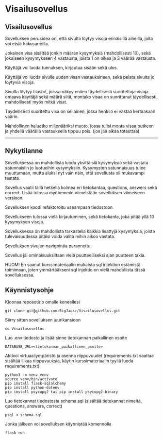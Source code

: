 # Visailusovellus

## Visailusovellus

Sovelluksen perusidea on, että sivulta löytyy visoja erinäisillä aiheilla, joita voi etsiä hakusanoilla.

Jokainen visa sisältää jonkin määrän kysymyksiä (mahdollisesti 10), sekä jokaiseen kysymykseen 4 vastausta, joista 1 on oikea ja 3 väärää vastausta.

Käyttäjä voi luoda tunnuksen, kirjautua sisään sekä ulos.

Käyttäjä voi luoda sivulle uuden visan vastauksineen, sekä pelata sivulta jo löytyviä visoja.

Sivulta löytyy tilastot, joissa näkyy eniten täydellisesti suoritettuja visoja omaava käyttäjä sekä määrä siitä, montako visaa on suorittanut täydellisesti, mahdollisesti myös mitkä visat.

Täydellisesti suoritettu visa on sellainen, jossa henkilö ei vastaa kertaakaan väärin.

Mahdollinen haluatko miljonääriksi muoto, jossa tulisi monta visaa putkeen ja yhdellä väärällä vastauksella tippuu pois. (jos jää aikaa toteuttaa)

------------------------------------------------------------------------------

## Nykytilanne

Sovelluksessa on mahdollista luoda yksittäisiä kysymyksiä sekä vastata satunnaisiin jo luotuoihin kysymyksiin. Kysymysten satunnaisuus tulee muuttumaan, mutta aluksi nyt vain näin, että sovellusta oli mukavampi testata.

Sovellus vaatii tällä hetkellä kolmea eri tietokantaa, questions, answers sekä correct. Lisää tulossa myöhemmin viimeistään sovelluksen viimeiseen versioon.

Sovelluksen koodi refaktoroitu useampaan tiedostoon.

Sovellukseen tulossa vielä kirjautuminen, sekä tietokanta, joka pitää yllä 10 kysymyksen visoja.

Sovelluksessa on mahdollista tarkastella kaikkia lisättyjä kysymyksiä, joista tulevaisuudessa pitäisi voida valita mihin aikoo vastata.

Sovelluksen sivujen navigointia parannettu.

Sovellus jäi ominaisuuksiltaan vielä puutteelliseksi ajan puutteen takia.

HUOM! En saanut kurssimateriaalin mukaista sql injektion estämistä toimimaan, joten ymmärtääkseni sql injektio on vielä mahdollista tässä sovelluksessa.

## Käynnistysohje

Kloonaa reposotirio omalle koneellesi
```
git clone git@github.com:BigJackz/Visailusovellus.git
```
Siirry sitten sovelluksen juurikansioon
```
cd Visailusovellus
```
Luo .env tiedosto ja lisää sinne tietokannan paikallinen osoite
```
DATABASE_URL=<tietokannan_paikallinen_osoite>
```
Aktivoi virtuaaliympäristö ja asenna riippuvuudet (requirements.txt saattaa sisältää liikaa riippuvuuksia, käytin kurssimateriaalin tyyliä luoda requirements.txt)
```
python3 -m venv venv
source venv/bin/activate
pip install flask-sqlalchemy
pip install python-dotenv
pip install psycopg2 tai pip install psycopg2-binary
```
Luo tietokannat tiedostosta schema.sql (sisältää tietokannat nimeltä, questions, answers, correct)
```
psql < schema.sql
```
Jonka jälkeen voi sovelluksen käynnistää komennolla
```
flask run
```
